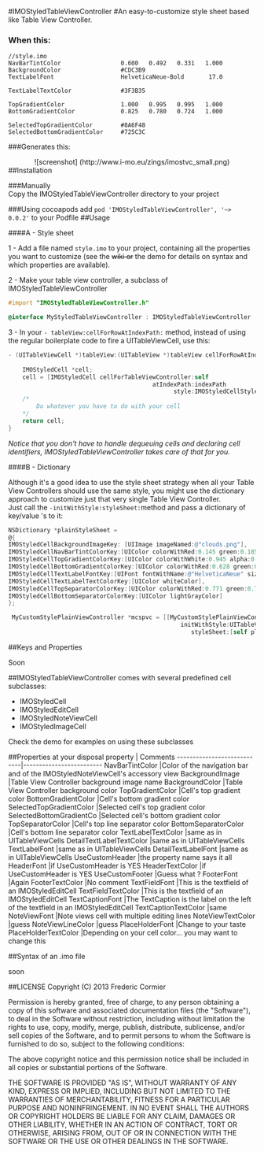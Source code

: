 #IMOStyledTableViewController
#An easy-to-customize style sheet based like Table View Controller.


### When this:
```
//style.imo
NavBarTintColor                 0.600   0.492   0.331   1.000
BackgroundColor                 #CDC3B9
TextLabelFont                   HelveticaNeue-Bold       17.0

TextLabelTextColor              #3F3B35

TopGradientColor                1.000   0.995   0.995   1.000
BottomGradientColor             0.825   0.780   0.724   1.000

SelectedTopGradientColor        #8A6F48
SelectedBottomGradientColor     #725C3C
```
###Generates this:
<center>
![screenshot]  
(http://www.i-mo.eu/zings/imostvc_small.png)
</center>
##Installation

###Manually  
Copy  the IMOStyledTableViewController directory to your project  

###Using cocoapods
add `pod 'IMOStyledTableViewController', '~> 0.0.2'` to your Podfile
##Usage

####A - Style sheet

1 - Add a file named `style.imo` to your project, containing all the properties you want to customize (see the ~~wiki or~~ the demo for details on syntax and which properties are available).

2 - Make your table view controller, a subclass of IMOStyledTableViewController
```objective-c
#import "IMOStyledTableViewController.h"

@interface MyStyledTableViewController : IMOStyledTableViewController
```
3 - In your `- tableView:cellForRowAtIndexPath:` method, instead of using the regular boilerplate code to fire a UITableViewCell, use this:

```objective-c
- (UITableViewCell *)tableView:(UITableView *)tableView cellForRowAtIndexPath:(NSIndexPath *)indexPath{
    
    IMOStyledCell *cell;
    cell = [IMOStyledCell cellForTableViewController:self 
    									 atIndexPath:indexPath 
    									       style:IMOStyledCellStyleValue1];
    /*
   		Do whatever you have to do with your cell   
	*/
    return cell;
}
```
*Notice that you don't have to handle dequeuing cells and declaring cell identifiers, IMOStyledTableViewController takes care of that for you.*

####B - Dictionary  

Although it's a good idea to use the style sheet strategy when all your Table View Controllers should use the same style, you might use the dictionary approach to customize just that very single Table View Controller.  
Just call the `-initWithStyle:styleSheet:`method and pass a dictionary of key/value 's to it:
```objective-c
NSDictionary *plainStyleSheet = 
@{
IMOStyledCellBackgroundImageKey: [UIImage imageNamed:@"clouds.png"],
IMOStyledCellNavBarTintColorKey:[UIColor colorWithRed:0.145 green:0.185 blue:0.359 alpha:1.000],
IMOStyledCellTopGradientColorKey:[UIColor colorWithWhite:0.945 alpha:0.220],
IMOStyledCellBottomGradientColorKey:[UIColor colorWithRed:0.628 green:0.632 blue:0.684 alpha:0.570],
IMOStyledCellTextLabelFontKey:[UIFont fontWithName:@"HelveticaNeue" size:18.0],
IMOStyledCellTextLabelTextColorKey:[UIColor whiteColor],
IMOStyledCellTopSeparatorColorKey:[UIColor colorWithRed:0.771 green:0.793 blue:0.820 alpha:1.000],
IMOStyledCellBottomSeparatorColorKey:[UIColor lightGrayColor]
};

 MyCustomStylePlainViewController *mcspvc = [[MyCustomStylePlainViewController alloc]
                                                 initWithStyle:UITableViewStylePlain
                                                    styleSheet:[self plainStyleSheet]];

```  
##Keys and Properties

Soon
 
##IMOStyledTableViewController comes with several predefined cell subclasses:
* IMOStyledCell
* IMOStyledEditCell
* IMOStyledNoteViewCell
* IMOStyledImageCell

Check the demo  for examples on using these subclasses  
  

##Properties at your disposal
property					| Comments
----------------------------|-------------------------
NavBarTintColor				|Color of the navigation bar and of the IMOStyledNoteViewCell's accessory view
BackgroundImage   			|Table View Controller background image name
BackgroundColor				|Table View Controller background color
TopGradientColor 			|Cell's top gradient color
BottomGradientColor 		|Cell's bottom gradient color
SelectedTopGradientColor	|Selected cell's top gradient color
SelectedBottomGradientCo	|Selected cell's bottom gradient color
TopSeparatorColor			|Cell's top line separator color 
BottomSeparatorColor		|Cell's bottom line separator color
TextLabelTextColor 			|same as in UITableViewCells
DetailTextLabelTextColor	|same as in UITableViewCells
TextLabelFont 				|same as in UITableViewCells
DetailTextLabelFont 		|same as in UITableViewCells
UseCustomHeader 			|the property name says it all
HeaderFont 					|if UseCustomHeader is YES
HeaderTextColor 			|if UseCustomHeader is YES
UseCustomFooter 			|Guess what ?
FooterFont 					|Again
FooterTextColor 			|No comment
TextFieldFont 				|This is the textfield of an IMOStyledEditCell
TextFieldTextColor 			|This is the textfield of an IMOStyledEditCell
TextCaptionFont 			|The TextCaption is the label on the left of the textfield in an IMOStyledEditCell
TextCaptionTextColor 		|same
NoteViewFont 				|Note views cell with multiple editing lines
NoteViewTextColor 			|guess
NoteViewLineColor 			|guess
PlaceHolderFont				|Change to your taste
PlaceHolderTextColor		|Depending on your cell color… you may want to change this

##Syntax of an .imo file

soon


##LICENSE
Copyright (C) 2013 Frederic Cormier

Permission is hereby granted, free of charge, to any person obtaining a copy of this software and associated documentation files (the "Software"), to deal in the Software without restriction, including without limitation the rights to use, copy, modify, merge, publish, distribute, sublicense, and/or sell copies of the Software, and to permit persons to whom the Software is furnished to do so, subject to the following conditions:

The above copyright notice and this permission notice shall be included in all copies or substantial portions of the Software.

THE SOFTWARE IS PROVIDED "AS IS", WITHOUT WARRANTY OF ANY KIND, EXPRESS OR IMPLIED, INCLUDING BUT NOT LIMITED TO THE WARRANTIES OF MERCHANTABILITY, FITNESS FOR A PARTICULAR PURPOSE AND NONINFRINGEMENT. IN NO EVENT SHALL THE AUTHORS OR COPYRIGHT HOLDERS BE LIABLE FOR ANY CLAIM, DAMAGES OR OTHER LIABILITY, WHETHER IN AN ACTION OF CONTRACT, TORT OR OTHERWISE, ARISING FROM, OUT OF OR IN CONNECTION WITH THE SOFTWARE OR THE USE OR OTHER DEALINGS IN THE SOFTWARE.
